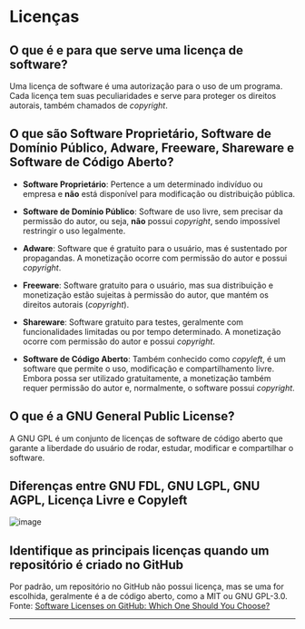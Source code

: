 # Licenças

## O que é e para que serve uma licença de software?

Uma licença de software é uma autorização para o uso de um programa. Cada licença tem suas peculiaridades e serve para proteger os direitos autorais, também chamados de *copyright*.

## O que são Software Proprietário, Software de Domínio Público, Adware, Freeware, Shareware e Software de Código Aberto?

- **Software Proprietário**: Pertence a um determinado indivíduo ou empresa e **não** está disponível para modificação ou distribuição pública.
  
- **Software de Domínio Público**: Software de uso livre, sem precisar da permissão do autor, ou seja, **não** possui *copyright*, sendo impossível restringir o uso legalmente.
  
- **Adware**: Software que é gratuito para o usuário, mas é sustentado por propagandas. A monetização ocorre com permissão do autor e possui *copyright*.
  
- **Freeware**: Software gratuito para o usuário, mas sua distribuição e monetização estão sujeitas à permissão do autor, que mantém os direitos autorais (*copyright*).
  
- **Shareware**: Software gratuito para testes, geralmente com funcionalidades limitadas ou por tempo determinado. A monetização ocorre com permissão do autor e possui *copyright*.
  
- **Software de Código Aberto**: Também conhecido como *copyleft*, é um software que permite o uso, modificação e compartilhamento livre. Embora possa ser utilizado gratuitamente, a monetização também requer permissão do autor e, normalmente, o software possui *copyright*.

## O que é a GNU General Public License?

A GNU GPL é um conjunto de licenças de software de código aberto que garante a liberdade do usuário de rodar, estudar, modificar e compartilhar o software.

## Diferenças entre GNU FDL, GNU LGPL, GNU AGPL, Licença Livre e Copyleft

![image](https://miro.medium.com/v2/resize:fit:720/format:webp/1*F_6diRlOHWkOe433UhQm3w.png)

## Identifique as principais licenças quando um repositório é criado no GitHub

Por padrão, um repositório no GitHub não possui licença, mas se uma for escolhida, geralmente é a de código aberto, como a MIT ou GNU GPL-3.0.  
Fonte: [Software Licenses on GitHub: Which One Should You Choose?](https://muratkaragozgil.medium.com/software-licenses-on-github-which-one-should-you-choose-3d4cfbb6c2f9)

---
